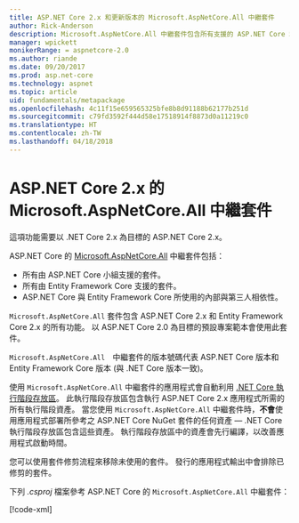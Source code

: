 ```yaml
---
title: ASP.NET Core 2.x 和更新版本的 Microsoft.AspNetCore.All 中繼套件
author: Rick-Anderson
description: Microsoft.AspNetCore.All 中繼套件包含所有支援的 ASP.NET Core 和 Entity Framework Core 套件，以及它們的相依性。
manager: wpickett
monikerRange: = aspnetcore-2.0
ms.author: riande
ms.date: 09/20/2017
ms.prod: asp.net-core
ms.technology: aspnet
ms.topic: article
uid: fundamentals/metapackage
ms.openlocfilehash: 4c11f15e659565325bfe8b8d91188b62177b251d
ms.sourcegitcommit: c79fd3592f444d58e17518914f8873d0a11219c0
ms.translationtype: HT
ms.contentlocale: zh-TW
ms.lasthandoff: 04/18/2018
---
```

# <a name="microsoftaspnetcoreall-metapackage-for-aspnet-core-2x"></a>ASP.NET Core 2.x 的 Microsoft.AspNetCore.All 中繼套件

這項功能需要以 .NET Core 2.x 為目標的 ASP.NET Core 2.x。

ASP.NET Core 的 [Microsoft.AspNetCore.All](https://www.nuget.org/packages/Microsoft.AspNetCore.All) 中繼套件包括：

* 所有由 ASP.NET Core 小組支援的套件。
* 所有由 Entity Framework Core 支援的套件。 
* ASP.NET Core 與 Entity Framework Core 所使用的內部與第三人相依性。 

`Microsoft.AspNetCore.All` 套件包含 ASP.NET Core 2.x 和 Entity Framework Core 2.x 的所有功能。 以 ASP.NET Core 2.0 為目標的預設專案範本會使用此套件。

`Microsoft.AspNetCore.All`　中繼套件的版本號碼代表 ASP.NET Core 版本和 Entity Framework Core 版本 (與 .NET Core 版本一致)。

使用 `Microsoft.AspNetCore.All` 中繼套件的應用程式會自動利用 [.NET Core 執行階段存放區](https://docs.microsoft.com/dotnet/core/deploying/runtime-store)。 此執行階段存放區包含執行 ASP.NET Core 2.x 應用程式所需的所有執行階段資產。 當您使用 `Microsoft.AspNetCore.All` 中繼套件時，**不會**使用應用程式部署所參考之 ASP.NET Core NuGet 套件的任何資產 &mdash; .NET Core 執行階段存放區包含這些資產。 執行階段存放區中的資產會先行編譯，以改善應用程式啟動時間。

您可以使用套件修剪流程來移除未使用的套件。 發行的應用程式輸出中會排除已修剪的套件。

下列 *.csproj* 檔案參考 ASP.NET Core 的 `Microsoft.AspNetCore.All` 中繼套件：

[!code-xml[](../mvc/views/view-compilation/sample/MvcRazorCompileOnPublish2.csproj?highlight=9)]
